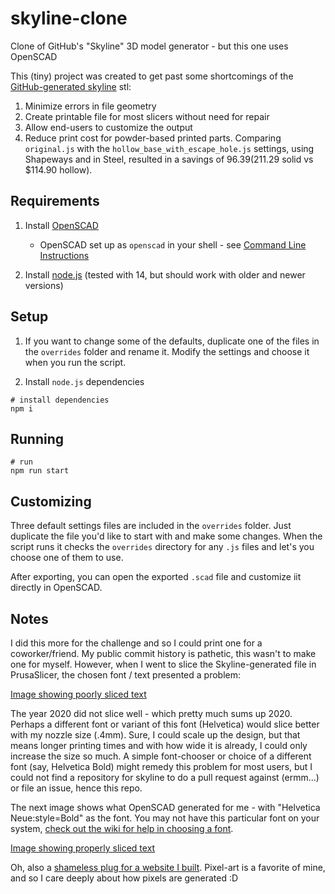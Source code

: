 # skyline-clone
Clone of GitHub's "Skyline" 3D model generator - but this one uses OpenSCAD

This (tiny) project was created to get past some shortcomings of the [GitHub-generated skyline](https://skyline.github.com) stl:

  1. Minimize errors in file geometry
  2. Create printable file for most slicers without need for repair
  3. Allow end-users to customize the output
  4. Reduce print cost for powder-based printed parts. Comparing `original.js` with the `hollow_base_with_escape_hole.js` settings, using Shapeways and in Steel, resulted in a savings of $96.39 ($211.29 solid vs $114.90 hollow).

## Requirements

  1. Install [OpenSCAD](https://openscad.org)

      * OpenSCAD set up as `openscad` in your shell - see [Command Line Instructions](https://en.wikibooks.org/wiki/OpenSCAD_User_Manual/Using_OpenSCAD_in_a_command_line_environment)

  2. Install [node.js](https://nodejs.org/en/) (tested with 14, but should work with older and newer versions)

## Setup

  1. If you want to change some of the defaults, duplicate one of the files in the `overrides` folder and rename it. Modify the settings and choose it when you run the script.

  2. Install `node.js` dependencies

```shell
# install dependencies
npm i
```

## Running

```shell
# run
npm run start
```

## Customizing

Three default settings files are included in the `overrides` folder. Just duplicate the file you'd like to start with and make some changes. When the script runs it checks the `overrides` directory for any `.js` files and let's you choose one of them to use.

After exporting, you can open the exported `.scad` file and customize iit directly in OpenSCAD.

## Notes

I did this more for the challenge and so I could print one for a coworker/friend. My public commit history is pathetic, this wasn't to make one for myself. However, when I went to slice the Skyline-generated file in PrusaSlicer, the chosen font / text presented a problem:

[Image showing poorly sliced text](./img/skyline-sliced-text.png)

The year 2020 did not slice well - which pretty much sums up 2020. Perhaps a different font or variant of this font (Helvetica) would slice better with my nozzle size (.4mm). Sure, I could scale up the design, but that means longer printing times and with how wide it is already, I could only increase the size so much. A simple font-chooser or choice of a different font (say, Helvetica Bold) might remedy this problem for most users, but I could not find a repository for skyline to do a pull request against (ermm...) or file an issue, hence this repo.

The next image shows what OpenSCAD generated for me - with "Helvetica Neue:style=Bold" as the font. You may not have this particular font on your system, [check out the wiki for help in choosing a font](https://en.wikibooks.org/wiki/OpenSCAD_User_Manual/Text).

[Image showing properly sliced text](./img/openscad-sliced-text.png)


Oh, also a [shameless plug for a website I built](https://pxstl.com). Pixel-art is a favorite of mine, and so I care deeply about how pixels are generated :D
